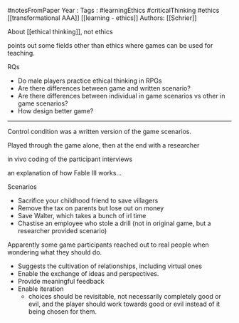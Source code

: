 #notesFromPaper
Year   :
Tags   : #learningEthics #criticalThinking #ethics [[transformational AAA]] [[learning - ethics]]
Authors: [[Schrier]]

About [[ethical thinking]], not ethics

points out some fields other than ethics where games can be used for teaching.

RQs

 - Do male players practice ethical thinking in RPGs
 - Are there differences between game and written scenario?
 - Are there differences between individual in game scenarios vs other in game scenarios?
 - How design better game?

---------

Control condition was a written version of the game scenarios.

Played through the game alone, then at the end with a researcher

in vivo coding of the participant interviews

an explanation of how Fable III works...

Scenarios

 - Sacrifice your childhood friend to save villagers
 - Remove the tax on parents but lose out on money
 - Save Walter, which takes a bunch of irl time
 - Chastise an employee who stole a drill (not in original game, but a researcher provided scenario)

Apparently some game participants reached out to real people when wondering what they should do.

 - Suggests the cultivation of relationships, including virtual ones
 - Enable the exchange of ideas and perspectives.
 - Provide meaningful feedback
 - Enable iteration
   - choices should be revisitable, not necessarily completely good or evil, and the player should work towards good or evil instead of it being chosen for them.
